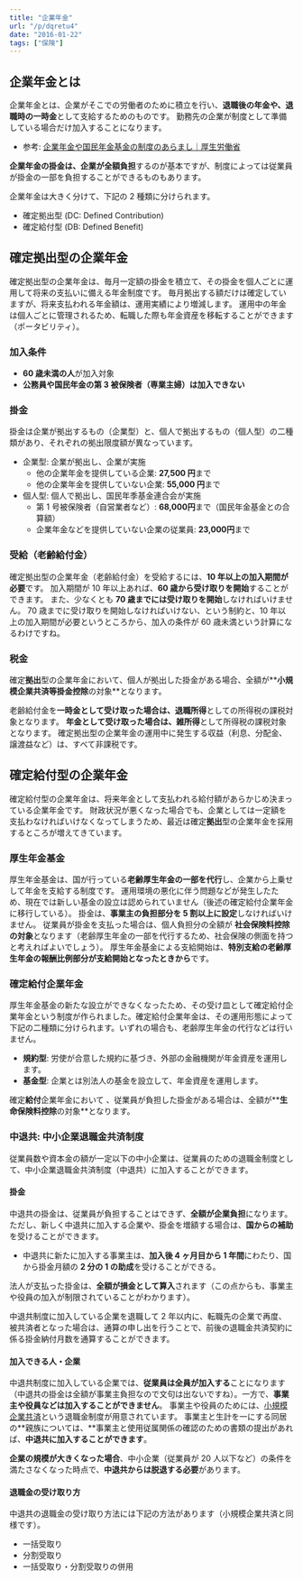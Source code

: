 ```yaml
---
title: "企業年金"
url: "/p/dqretu4"
date: "2016-01-22"
tags: ["保険"]
---
```


企業年金とは
----

企業年金とは、企業がそこでの労働者のために積立を行い、**退職後の年金や、退職時の一時金**として支給するためのものです。
勤務先の企業が制度として準備している場合だけ加入することになります。


- 参考: [企業年金や国民年金基金の制度のあらまし｜厚生労働省](http://www.mhlw.go.jp/stf/seisakunitsuite/bunya/nenkin/nenkin/kigyounenkin.html)

**企業年金の掛金は、企業が全額負担**するのが基本ですが、制度によっては従業員が掛金の一部を負担することができるものもあります。

企業年金は大きく分けて、下記の 2 種類に分けられます。

- 確定拠出型 (DC: Defined Contribution)
- 確定給付型 (DB: Defined Benefit)

確定拠出型の企業年金
----

確定拠出型の企業年金は、毎月一定額の掛金を積立て、その掛金を個人ごとに運用して将来の支払いに備える年金制度です。
毎月拠出する額だけは確定していますが、将来支払われる年金額は、運用実績により増減します。
運用中の年金は個人ごとに管理されるため、転職した際も年金資産を移転することができます（ポータビリティ）。

### 加入条件

- **60 歳未満の人**が加入対象
- **公務員や国民年金の第 3 被保険者（専業主婦）は加入できない**

### 掛金

掛金は企業が拠出するもの（企業型）と、個人で拠出するもの（個人型）の二種類があり、それぞれの拠出限度額が異なっています。

- 企業型: 企業が拠出し、企業が実施
  - 他の企業年金を提供している企業: **27,500 円**まで
  - 他の企業年金を提供していない企業: **55,000 円**まで
- 個人型: 個人で拠出し、国民年季基金連合会が実施
  - 第 1 号被保険者（自営業者など）: **68,000円**まで（国民年金基金との合算額）
  - 企業年金などを提供していない企業の従業員: **23,000円**まで

### 受給（老齢給付金）

確定拠出型の企業年金（老齢給付金）を受給するには、**10 年以上の加入期間が必要**です。
加入期間が 10 年以上あれば、**60 歳から受け取りを開始**することができます。
また、少なくとも **70 歳までには受け取りを開始**しなければいけません。
70 歳までに受け取りを開始しなければいけない、という制約と、10 年以上の加入期間が必要というところから、加入の条件が 60 歳未満という計算になるわけですね。

### 税金

確定<b>拠出</b>型の企業年金において、個人が拠出した掛金がある場合、全額が**<b>小規模企業共済等掛金控除</b>の対象**となります。

老齢給付金を**一時金として受け取った場合は、退職所得**としての所得税の課税対象となります。
**年金として受け取った場合は、雑所得**として所得税の課税対象となります。
確定拠出型の企業年金の運用中に発生する収益（利息、分配金、譲渡益など）は、すべて非課税です。


確定給付型の企業年金
----

確定給付型の企業年金は、将来年金として支払われる給付額があらかじめ決まっている企業年金です。
財政状況が悪くなった場合でも、企業としては一定額を支払わなければいけなくなってしまうため、最近は確定<b>拠出</b>型の企業年金を採用するところが増えてきています。


### 厚生年金基金

厚生年金基金は、国が行っている**老齢厚生年金の一部を代行**し、企業から上乗せして年金を支給する制度です。
運用環境の悪化に伴う問題などが発生したため、現在では新しい基金の設立は認められていません（後述の確定給付企業年金に移行している）。
掛金は、**事業主の負担部分を 5 割以上に設定**しなければいけません。
従業員が掛金を支払った場合は、個人負担分の全額が **<b>社会保険料控除</b>の対象**となります（老齢厚生年金の一部を代行するため、社会保険の側面を持つと考えればよいでしょう）。
厚生年金基金による支給開始は、**特別支給の老齢厚生年金の報酬比例部分が支給開始となったときから**です。


### 確定給付企業年金

厚生年金基金の新たな設立ができなくなったため、その受け皿として確定給付企業年金という制度が作られました。確定給付企業年金は、その運用形態によって下記の二種類に分けられます。いずれの場合も、老齢厚生年金の代行などは行いません。

- **規約型**: 労使が合意した規約に基づき、外部の金融機関が年金資産を運用します。
- **基金型**: 企業とは別法人の基金を設立して、年金資産を運用します。

確定<b>給付</b>企業年金において 、従業員が負担した掛金がある場合は、全額が**<b>生命保険料控除</b>の対象**となります。

### 中退共: 中小企業退職金共済制度

従業員数や資本金の額が一定以下の中小企業は、従業員のための退職金制度として、中小企業退職金共済制度（中退共）に加入することができます。

#### 掛金

中退共の掛金は、従業員が負担することはできず、**全額が企業負担**になります。
ただし、新しく中退共に加入する企業や、掛金を増額する場合は、**国からの補助**を受けることができます。

  - 中退共に新たに加入する事業主は、**加入後 4 ヶ月目から 1 年間**にわたり、国から掛金月額の **2 分の 1 の助成**を受けることができる。

法人が支払った掛金は、**全額が損金として算入**されます（この点からも、事業主や役員の加入が制限されていることがわかります）。

中退共制度に加入している企業を退職して 2 年以内に、転職先の企業で再度、被共済者となった場合は、通算の申し出を行うことで、前後の退職金共済契約に係る掛金納付月数を通算することができます。

#### 加入できる人・企業

中退共制度に加入している企業では、**従業員は全員が加入する**ことになります（中退共の掛金は全額が事業主負担なので文句は出ないですね）。一方で、**事業主や役員などは加入することができません**。
事業主や役員のためには、[小規模企業共済](/p/iqefert)という退職金制度が用意されています。
事業主と生計を一にする同居の**親族については、**事業主と使用従属関係の確認のための書類の提出があれば、**中退共に加入することができます**。

**企業の規模が大きくなった場合**、中小企業（従業員が 20 人以下など）の条件を満たさなくなった時点で、**中退共からは脱退する必要**があります。

#### 退職金の受け取り方

中退共の退職金の受け取り方法には下記の方法があります（小規模企業共済と同様です）。

- 一括受取り
- 分割受取り
- 一括受取り・分割受取りの併用


